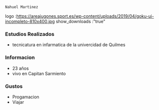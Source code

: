 ```
Nahuel Martinez
```
logo :https://areajugones.sport.es/wp-content/uploads/2019/04/goku-ui-incompleto-810x400.jpg
show_downloads :"true"
### Estudios Realizados 
- tecnicatura en infarmatica de la univercidad de Quilmes

### Informacion 
- 23 años
- vivo en Capitan Sarmiento 

### Gustos 
- Progamacion
- Viajar 


